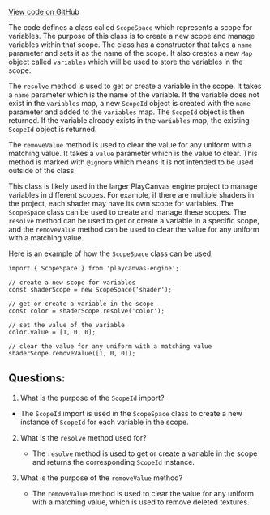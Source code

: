 [View code on GitHub](https://github.com/playcanvas/engine/src/platform/graphics/scope-space.js)

The code defines a class called `ScopeSpace` which represents a scope for variables. The purpose of this class is to create a new scope and manage variables within that scope. The class has a constructor that takes a `name` parameter and sets it as the name of the scope. It also creates a new `Map` object called `variables` which will be used to store the variables in the scope.

The `resolve` method is used to get or create a variable in the scope. It takes a `name` parameter which is the name of the variable. If the variable does not exist in the `variables` map, a new `ScopeId` object is created with the `name` parameter and added to the `variables` map. The `ScopeId` object is then returned. If the variable already exists in the `variables` map, the existing `ScopeId` object is returned.

The `removeValue` method is used to clear the value for any uniform with a matching value. It takes a `value` parameter which is the value to clear. This method is marked with `@ignore` which means it is not intended to be used outside of the class.

This class is likely used in the larger PlayCanvas engine project to manage variables in different scopes. For example, if there are multiple shaders in the project, each shader may have its own scope for variables. The `ScopeSpace` class can be used to create and manage these scopes. The `resolve` method can be used to get or create a variable in a specific scope, and the `removeValue` method can be used to clear the value for any uniform with a matching value. 

Here is an example of how the `ScopeSpace` class can be used:

```
import { ScopeSpace } from 'playcanvas-engine';

// create a new scope for variables
const shaderScope = new ScopeSpace('shader');

// get or create a variable in the scope
const color = shaderScope.resolve('color');

// set the value of the variable
color.value = [1, 0, 0];

// clear the value for any uniform with a matching value
shaderScope.removeValue([1, 0, 0]);
```
## Questions: 
 1. What is the purpose of the `ScopeId` import?
   - The `ScopeId` import is used in the `ScopeSpace` class to create a new instance of `ScopeId` for each variable in the scope.

2. What is the `resolve` method used for?
   - The `resolve` method is used to get or create a variable in the scope and returns the corresponding `ScopeId` instance.

3. What is the purpose of the `removeValue` method?
   - The `removeValue` method is used to clear the value for any uniform with a matching value, which is used to remove deleted textures.